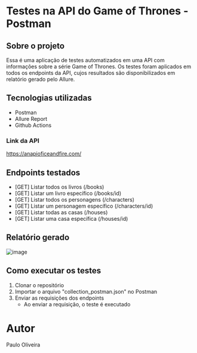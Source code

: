 # Testes na API do Game of Thrones - Postman

## Sobre o projeto

Essa é uma aplicação de testes automatizados em uma API com informações sobre a série Game of Thrones. Os testes foram aplicados em todos os endpoints da API, cujos resultados são disponibilizados em relatório gerado pelo Allure.

## Tecnologias utilizadas

- Postman
- Allure Report
- Github Actions

### Link da API

https://anapioficeandfire.com/

## Endpoints testados

- [GET] Listar todos os livros (/books)
- [GET] Listar um livro específico (/books/id)
- [GET] Listar todos os personagens (/characters)
- [GET] Listar um personagem específico (/characters/id)
- [GET] Listar todas as casas (/houses)
- [GET] Listar uma casa específica (/houses/id)

## Relatório gerado

![image](https://github.com/pauloliveiram/got-test-postman/assets/39312072/e552ddeb-7d34-4074-97f6-41c9a8886770)


## Como executar os testes

1) Clonar o repositório
2) Importar o arquivo "collection_postman.json" no Postman
3) Enviar as requisições dos endpoints
   - Ao enviar a requisição, o teste é executado 				

# Autor

Paulo Oliveira


